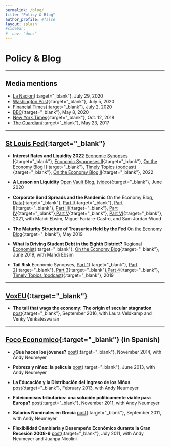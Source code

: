 ```yaml
---
permalink: /blog/
title: "Policy & Blog"
author_profile: #false
layout: splash
#sidebar:
#  nav: "docs"
---
```

# Policy & Blog

---


## Media mentions
* [La Nacion](https://www.lanacion.com.ar/economia/economistas-estrella-quienes-son-nueve-jovenes-argentinos-nid2400818){:target="_blank"}, July 29, 2020 
* [Washington Post](https://www.washingtonpost.com/business/2020/07/05/coronavirus-pandemic-trust-government/){:target="_blank"}, July 5, 2020 
* [Financial Times](https://www.ft.com/video/e0b696ae-3b18-4862-832b-2ad53eea6ae6){:target="_blank"}, July 2, 2020
* [BBC](https://www.bbc.co.uk/programmes/w3csz786){:target="_blank"}, May 8, 2020
* [New York Times](https://www.nytimes.com/2018/10/12/business/why-our-beliefs-dont-predict-much-about-the-economy.html){:target="_blank"},  Oct. 12, 2018
* [The Guardian](https://www.theguardian.com/business/2017/may/23/the-economy-is-stagnant-because-people-fear-for-the-future){:target="_blank"}, May 23, 2017

***

## [St Louis Fed](https://www.stlouisfed.org/publications/){:target="_blank"} <a name="frbstl"></a>


* **Interest Rates and Liquidity 2022** 
    [Economic Synopses I](https://research.stlouisfed.org/publications/economic-synopses/2022/08/23/liquidity-dries-up){:target="_blank"}, [Economic Synopeses II](https://research.stlouisfed.org/publications/economic-synopses/2022/12/16/where-do-you-keep-your-liquid-wealthbank-deposits-or-t-bills){:target="_blank"}, [On the Economy Blog I](https://www.stlouisfed.org/on-the-economy/2022/aug/market-liquidity-quantity-theory-money){:target="_blank"}, [Timely Topics (podcast)](https://www.stlouisfed.org/timely-topics/understanding-liquidity-fed-funds-rate){:target="_blank"}, [On the Economy Blog II](https://www.stlouisfed.org/on-the-economy/2023/jan/many-interest-rates-2022){:target="_blank"}, 2022

* **A Lesson on Liquidity** 
    [Open Vault Blog, (video)](https://www.stlouisfed.org/open-vault/2020/june/lesson-liquidity-filmed-lake-with-economist){:target="_blank"}, June 2020

* **Corporate Bond Spreads and the Pandemic** On the Economy Blog, 
     [Data](https://research.stlouisfed.org/resources/covid-19/preliminary/daily-data-corporate-bond-spreads-pandemic){:target="_blank"}, [Part I](https://www.stlouisfed.org/on-the-economy/2020/april/effects-covid-19-monetary-policy-response-corporate-bond-market){:target="_blank"}, [Part II](https://www.stlouisfed.org/on-the-economy/2020/april/corporate-bond-spreads-pandemic-heterogeneity-sectors){:target="_blank"}, [Part III](https://www.stlouisfed.org/on-the-economy/2020/may/corporate-bond-spreads-pandemic-variance-sectors-firms){:target="_blank"}, [Part IV](https://www.stlouisfed.org/on-the-economy/2020/june/corporate-bond-spreads-pandemic-liquidity-buffers){:target="_blank"},[Part V](https://www.stlouisfed.org/on-the-economy/2021/february/credit-spreads-financial-crisis-covid19){:target="_blank"}, [Part VI](https://www.stlouisfed.org/on-the-economy/2021/november/comovement-credit-spreads-debt-assets-crises){:target="_blank"}, 2021, with Mahdi Ebsim,  Miguel Faria-e-Castro, and Sam Jordan-Wood

* **The Maturity Structure of Treasuries Held by the Fed**
    [On the Economy Blog](https://www.stlouisfed.org/on-the-economy/2019/may/fed-maturity-contraction-program){:target="_blank"}, May 2019

* **What Is Driving Student Debt in the Eighth District?**
    [Regional Economist](https://www.stlouisfed.org/publications/regional-economist/second-quarter-2019/driving-student-debt){:target="_blank"}, [On the Economy Blog](https://www.stlouisfed.org/on-the-economy/2019/september/students-borrowing-too-much-too-little){:target="_blank"}, June 2019, with Mahdi Ebsim

* **Tail Risk** Economic Synopses, [Part 1](https://research.stlouisfed.org/publications/economic-synopses/2019/08/05/tail-risk-part-1-the-persistent-effects-of-the-great-recession){:target="_blank"}, [Part 2](https://research.stlouisfed.org/publications/economic-synopses/2019/08/06/tail-risk-part-2-the-missing-recovery-after-the-great-recession){:target="_blank"}, [Part 3](https://research.stlouisfed.org/publications/economic-synopses/2019/08/07/tail-risk-part-3-the-return-on-safe-and-liquid-assets){:target="_blank"},[Part 4](https://research.stlouisfed.org/publications/economic-synopses/2020/12/22/covid-19-scarring-body-and-mind){:target="_blank"}, [Timely Topics (podcast)](https://www.stlouisfed.org/timely-topics/how-great-recession-still-affects-perceptions?utm_source=twitter&utm_medium=SM&utm_content=stlouisfed&utm_campaign=9dbd699d-e9dc-4543-ba2f-4f23a9898703){:target="_blank"}, 2019

***

## [VoxEU](http://voxeu.org/){:target="_blank"} <a name="vox"></a>
* **The tail that wags the economy: The origin of secular stagnation**
    [post](http://voxeu.org/article/origin-secular-stagnation){:target="_blank"}, September 2016, with Laura Veldkamp and Venky Venkateswaran

***

## [Foco Economico](http://focoeconomico.org/){:target="_blank"} (in Spanish) <a name="foco"></a>

* **¿Qué hacen los jóvenes?**
    [post](http://focoeconomico.org/2014/11/16/que-hacen-los-jovenes/){:target="_blank"}, November 2014, with Andy Neumeyer

* **Pobreza y niñez: la película**
    [post](http://focoeconomico.org/2013/06/16/pobreza-y-ninez-la-pelicula/){:target="_blank"}, June 2013, with Andy Neumeyer

* **La Educación y la Distribución del Ingreso de los Niños**
    [post](http://focoeconomico.org/2013/02/03/la-educacion-y-la-distribucion-del-ingreso-de-los-ninos/){:target="_blank"}, February 2013, with Andy Neumeyer

* **Fideicomisos tributarios: una solución políticamente viable para Europa?**
    [post](http://focoeconomico.org/2011/11/23/fideicomisos-tributarios-una-solucion-politicamente-viable-para-europa/){:target="_blank"}, November 2011, with Andy Neumeyer

* **Salarios Nominales en Grecia**
    [post](http://focoeconomico.org/2011/09/21/salarios-nominales-en-grecia/){:target="_blank"}, September 2011, with Andy Neumeyer

* **Flexibilidad Cambiaria y Desempeño Económico durante la Gran Recesión 2008-9**
    [post](http://focoeconomico.org/2011/06/19/flexibilidad-cambiaria-y-desempeno-economico-durante-la-gran-recesion-2008-9/){:target="_blank"}, July 2011, with Andy Neumeyer and Juanpa Nicolini
